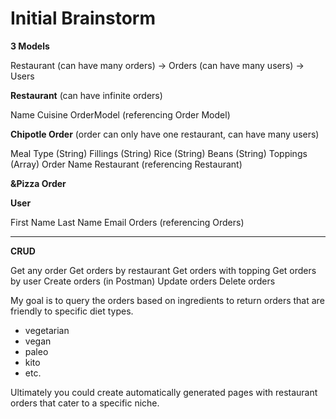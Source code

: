 # Initial Brainstorm

**3 Models**

Restaurant (can have many orders) -> Orders (can have many users) -> Users

**Restaurant** (can have infinite orders)

Name
Cuisine
OrderModel (referencing Order Model)

**Chipotle Order** (order can only have one restaurant, can have many users)

Meal Type (String)
Fillings (String)
Rice (String)
Beans (String)
Toppings (Array)
Order Name
Restaurant (referencing Restaurant)

**&Pizza Order**

**User**

First Name
Last Name
Email
Orders (referencing Orders)

---

**CRUD**

Get any order
Get orders by restaurant
Get orders with topping
Get orders by user
Create orders (in Postman)
Update orders
Delete orders

My goal is to query the orders based on ingredients to return orders that are friendly to specific diet types.

-  vegetarian
-  vegan
-  paleo
-  kito
-  etc.

Ultimately you could create automatically generated pages with restaurant orders that cater to a specific niche.
